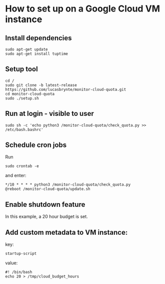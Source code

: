 # How to set up on a Google Cloud VM instance

## Install dependencies
```
sudo apt-get update
sudo apt-get install tuptime
```

## Setup tool
```
cd /
sudo git clone -b latest-release https://github.com/lucasbrynte/monitor-cloud-quota.git
cd monitor-cloud-quota
sudo ./setup.sh
```

## Run at login - visible to user
```
sudo sh -c 'echo python3 /monitor-cloud-quota/check_quota.py >> /etc/bash.bashrc'
```

## Schedule cron jobs
Run
```
sudo crontab -e
```
and enter:
```
*/10 * * * * python3 /monitor-cloud-quota/check_quota.py
@reboot /monitor-cloud-quota/update.sh
```

## Enable shutdown feature
In this example, a 20 hour budget is set.
## Add custom metadata to VM instance:
key:
```
startup-script
```
value:
```
#! /bin/bash
echo 20 > /tmp/cloud_budget_hours
```
